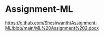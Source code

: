 # Assignment-ML
[https://github.com/Sheshwanth/Assignment-ML/blob/main/ML%20Assignment%202.docx
](https://docs.google.com/document/d/1X_8c0G0qWXOb_NMBjwMB1hbsue-6rWOz/edit?usp=sharing&ouid=101512796994227017035&rtpof=true&sd=true)
